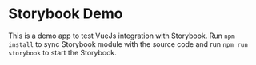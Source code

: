 # Storybook Demo

This is a demo app to test VueJs integration with Storybook. Run `npm install` to sync Storybook module with the source code and run `npm run storybook` to start the Storybook.
